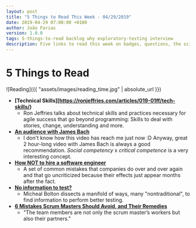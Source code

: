 ```yaml
---
layout: post
title: "5 Things to Read This Week - 04/29/2019"
date: 2019-04-29 07:00:00 +0100
author: João Farias
version: 1.0.0
tags: 5-things-to-read backlog why exploratory-testing interview
description: Five links to read this week on badges, questions, the science of testing, interviews and the wrong way of using the backlog
---
```


# 5 Things to Read

![Reading]({{ "assets/images/reading_time.jpg" | absolute_url }})

- **[Technical Skills][https://ronjeffries.com/articles/019-01ff/tech-skills/)**
  - Ron Jeffries talks about technical skills and practices necessary for agile success that go beyond programming: Skills to deal with stories, change, understanding and more.
- **[An audience with James Bach](https://www.youtube.com/watch?v=DwyMFe02vXA)**
  - I don't know how this video has reach me just now :D Anyway, great 2 hour-long video with James Bach is always a good recommendation. _Social competency_ x _critical competence_ is a very interesting concept.
- **[How NOT to hire a software engineer](hhttps://tonsky.me/blog/hiring/)**
  - A set of common mistakes that companies do over and over again and that go uncriticized because their effects just appear months after the fact. 
- **[No information to test?](hhttps://twitter.com/michaelbolton/status/1109527531114377217?s=09)**
  - Micheal Bolton dissects a manifold of ways, many "nontraditional", to find information to perform better testing.
- **[6 Mistakes Scrum Masters Should Avoid, and Their Remedies](https://simpleprogrammer.com/scrum-master-mistakes/)**
  - "The team members are not only the scrum master’s workers but also their partners."